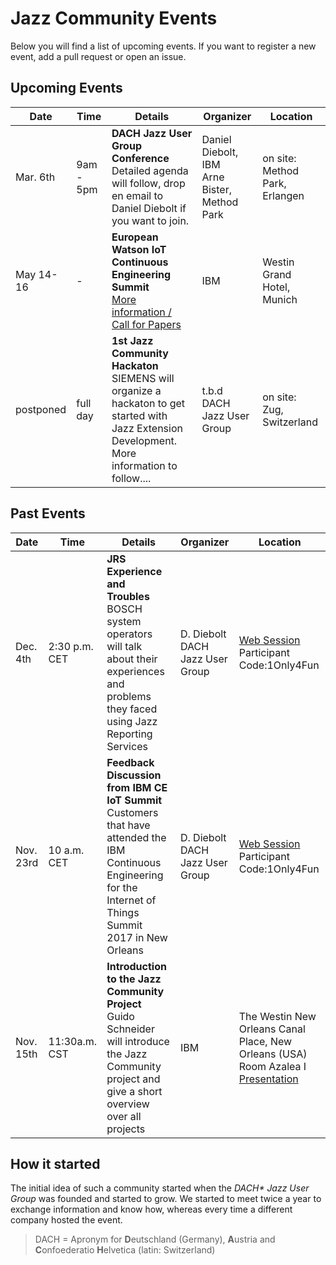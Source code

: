 # Jazz Community Events
Below you will find a list of upcoming events. If you want to register a new event, add a pull request or open an issue.

## Upcoming Events
| Date      | Time          | Details                                                                                                                                                              | Organizer                          | Location                                                                                               |
|-----------|---------------|----------------------------------------------------------------------------------------------------------------------------------------------------------------------|------------------------------------|--------------------------------------------------------------------------------------------------------|    
| Mar. 6th  | 9am - 5pm      | **DACH Jazz User Group Conference**<br>Detailed agenda will follow, drop en email to Daniel Diebolt if you want to join.                                                                            | Daniel Diebolt, IBM<br>Arne Bister, Method Park      | on site:<br>Method Park, Erlangen                                                            |
| May 14-16  | -      | **European Watson IoT Continuous Engineering Summit**<br>[More information / Call for Papers](https://jazz.net/blog/index.php/2018/02/13/call-for-papers-european-watson-iot-continuous-engineering-summit/) | IBM | Westin Grand Hotel, Munich |
| postponed  | full day      | **1st Jazz Community Hackaton**<br>SIEMENS will organize a hackaton to get started with Jazz Extension Development. More information to follow....                | t.b.d<br>DACH Jazz User Group      | on site:<br>Zug, Switzerland                                                            |

## Past Events
| Date      | Time          | Details                                                                                                                                                              | Organizer                          | Location                                                                                               |
|-----------|---------------|----------------------------------------------------------------------------------------------------------------------------------------------------------------------|------------------------------------|--------------------------------------------------------------------------------------------------------|
| Dec. 4th  | 2:30 p.m. CET | **JRS Experience and Troubles**<br> BOSCH system operators will talk about their experiences and problems they faced using Jazz Reporting Services                   | D. Diebolt<br>DACH Jazz User Group | [Web Session](https://apps.na.collabserv.com/meetings/join?id=1949-6100)<br>Participant Code:1Only4Fun |
| Nov. 23rd | 10 a.m. CET   | **Feedback Discussion from IBM CE IoT Summit**<br> Customers that have attended the IBM Continuous Engineering for the Internet of Things Summit 2017 in New Orleans | D. Diebolt<br>DACH Jazz User Group | [Web Session](https://apps.na.collabserv.com/meetings/join?id=1949-6100)<br>Participant Code:1Only4Fun |
| Nov. 15th | 11:30a.m. CST | **Introduction to the Jazz Community Project**<br>Guido Schneider will introduce the Jazz Community project and give a short overview over all projects | IBM | The Westin New Orleans Canal Place, New Orleans (USA)<br>Room Azalea I<br> [Presentation](https://github.com/jazz-community/welcome/blob/master/presentations/Siemens_BT_JazzCommunity_Presentation_NewOrleans2017.pdf) |

## How it started
The initial idea of such a community started when the _DACH* Jazz User Group_ was founded and started to grow. We started to meet twice a year to exchange information and know how, whereas every time a different company hosted the event.<br>
> DACH = Apronym for **D**eutschland (Germany), **A**ustria and **C**onfoederatio **H**elvetica (latin: Switzerland)
